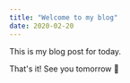 ```yaml
---
title: "Welcome to my blog"
date: 2020-02-20
---
```

This is my blog post for today.

That's it! See you tomorrow :wave:
